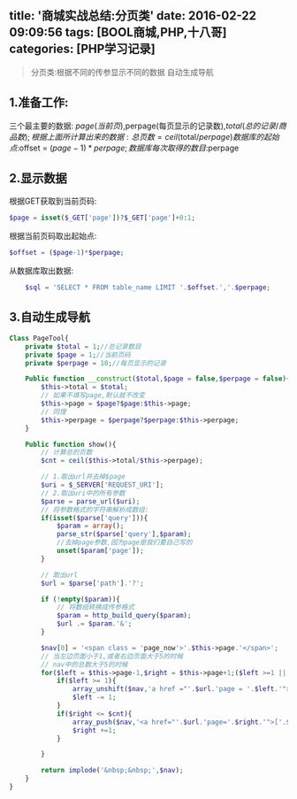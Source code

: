 title: '商城实战总结:分页类'
date: 2016-02-22 09:09:56
tags: [BOOL商城,PHP,十八哥]
categories: [PHP学习记录]
---

> 分页类:根据不同的传参显示不同的数据
自动生成导航

<!--more-->
## 1.准备工作:
三个最主要的数据:
$page(当前页),$perpage(每页显示的记录数),$total(总的记录/商品数);
根据上面所计算出来的数据:
总页数 = ceil($total/$perpage)
数据库的起始点:$offset = ($page-1)*perpage;
数据库每次取得的数目:$perpage

## 2.显示数据
根据GET获取到当前页码:
``` php
$page = isset($_GET['page'])?$_GET['page']+0:1;
```
根据当前页码取出起始点:
``` php
$offset = ($page-1)*$perpage;
```
从数据库取出数据:
``` php
	$sql = 'SELECT * FROM table_name LIMIT '.$offset.','.$perpage;
```
## 3.自动生成导航
``` php
Class PageTool{
	private $total = 1;//总记录数目
	private $page = 1;//当前页码
	private $perpage = 10;//每页显示的记录

	Public function __construct($total,$page = false,$perpage = false){
		$this->total = $total;
		// 如果不填写page,默认就不改变
		$this->page = $page?$page:$this->page;
		// 同理
		$this->perpage = $perpage?$perpage:$this->perpage;
	}

	Public function show(){
		// 计算总的页数
		$cnt = ceil($this->total/$this->perpage);

		// 1.取出url并去掉$page
		$uri = $_SERVER['REQUEST_URI'];
		// 2.取出uri中的所有参数
		$parse = parse_url($uri);
		// 将参数格式的字符串解析成数组:
		if(isset($parse['query'])){
			$param = array();
			parse_str($parse['query'],$param);
			//去掉page参数,因为page是我们要自己写的
			unset($param['page']);
		}

		// 取出url
		$url = $parse['path'].'?';

		if (!empty($param)){
			// 将数组转换成传参格式
			$param = http_build_query($param);	
			$url .= $param.'&';
		}

		$nav[0] = '<span class = 'page_now'>'.$this->page.'</span>';
		// 当左边页面小于1,或者右边页面大于5的时候
		// nav中的总数大于5的时候
		for($left = $this->page-1,$right = $this->page+1;($left >=1 || $right <= $cnt) count($nav) <= 5 ;){
			if($left >= 1){
				array_unshift($nav,'a href ="'.$url.'page = '.$left.'">['.$left.']</a>');
				$left -= 1;
			}
			if($right <= $cnt){
				array_push($nav,'<a href="'.$url.'page='.$right.'">['.$right.']</a>');	
				$right +=1;
			}

		}

		return implode('&nbsp;&nbsp;',$nav);
	}
}
```